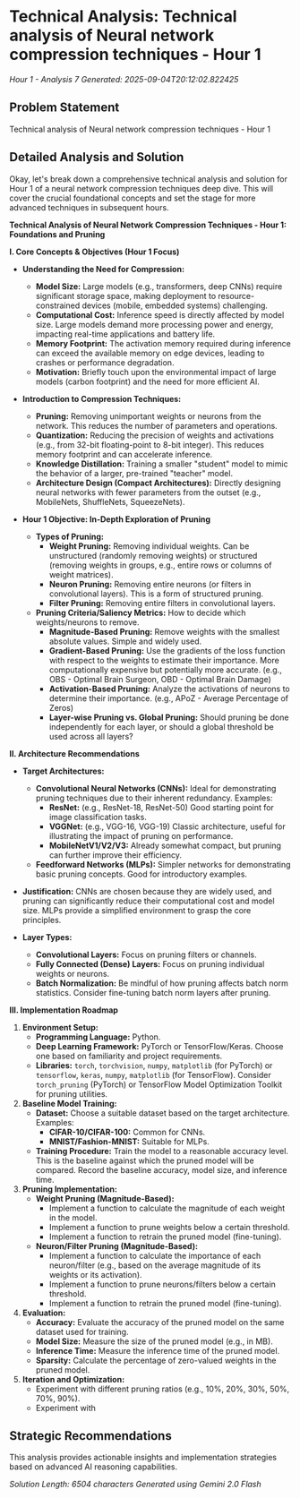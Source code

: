 # Technical Analysis: Technical analysis of Neural network compression techniques - Hour 1
*Hour 1 - Analysis 7*
*Generated: 2025-09-04T20:12:02.822425*

## Problem Statement
Technical analysis of Neural network compression techniques - Hour 1

## Detailed Analysis and Solution
Okay, let's break down a comprehensive technical analysis and solution for Hour 1 of a neural network compression techniques deep dive.  This will cover the crucial foundational concepts and set the stage for more advanced techniques in subsequent hours.

**Technical Analysis of Neural Network Compression Techniques - Hour 1: Foundations and Pruning**

**I. Core Concepts & Objectives (Hour 1 Focus)**

*   **Understanding the Need for Compression:**
    *   **Model Size:** Large models (e.g., transformers, deep CNNs) require significant storage space, making deployment to resource-constrained devices (mobile, embedded systems) challenging.
    *   **Computational Cost:** Inference speed is directly affected by model size.  Large models demand more processing power and energy, impacting real-time applications and battery life.
    *   **Memory Footprint:**  The activation memory required during inference can exceed the available memory on edge devices, leading to crashes or performance degradation.
    *   **Motivation:** Briefly touch upon the environmental impact of large models (carbon footprint) and the need for more efficient AI.

*   **Introduction to Compression Techniques:**
    *   **Pruning:**  Removing unimportant weights or neurons from the network.  This reduces the number of parameters and operations.
    *   **Quantization:** Reducing the precision of weights and activations (e.g., from 32-bit floating-point to 8-bit integer). This reduces memory footprint and can accelerate inference.
    *   **Knowledge Distillation:** Training a smaller "student" model to mimic the behavior of a larger, pre-trained "teacher" model.
    *   **Architecture Design (Compact Architectures):** Directly designing neural networks with fewer parameters from the outset (e.g., MobileNets, ShuffleNets, SqueezeNets).

*   **Hour 1 Objective:  In-Depth Exploration of Pruning**
    *   **Types of Pruning:**
        *   **Weight Pruning:**  Removing individual weights.  Can be unstructured (randomly removing weights) or structured (removing weights in groups, e.g., entire rows or columns of weight matrices).
        *   **Neuron Pruning:** Removing entire neurons (or filters in convolutional layers).  This is a form of structured pruning.
        *   **Filter Pruning:** Removing entire filters in convolutional layers.
    *   **Pruning Criteria/Saliency Metrics:** How to decide which weights/neurons to remove.
        *   **Magnitude-Based Pruning:** Remove weights with the smallest absolute values.  Simple and widely used.
        *   **Gradient-Based Pruning:**  Use the gradients of the loss function with respect to the weights to estimate their importance.  More computationally expensive but potentially more accurate. (e.g., OBS - Optimal Brain Surgeon, OBD - Optimal Brain Damage)
        *   **Activation-Based Pruning:** Analyze the activations of neurons to determine their importance. (e.g., APoZ - Average Percentage of Zeros)
        *   **Layer-wise Pruning vs. Global Pruning:**  Should pruning be done independently for each layer, or should a global threshold be used across all layers?

**II. Architecture Recommendations**

*   **Target Architectures:**
    *   **Convolutional Neural Networks (CNNs):**  Ideal for demonstrating pruning techniques due to their inherent redundancy.  Examples:
        *   **ResNet:**  (e.g., ResNet-18, ResNet-50)  Good starting point for image classification tasks.
        *   **VGGNet:** (e.g., VGG-16, VGG-19)  Classic architecture, useful for illustrating the impact of pruning on performance.
        *   **MobileNetV1/V2/V3:**  Already somewhat compact, but pruning can further improve their efficiency.
    *   **Feedforward Networks (MLPs):**  Simpler networks for demonstrating basic pruning concepts.  Good for introductory examples.

*   **Justification:** CNNs are chosen because they are widely used, and pruning can significantly reduce their computational cost and model size. MLPs provide a simplified environment to grasp the core principles.

*   **Layer Types:**
    *   **Convolutional Layers:**  Focus on pruning filters or channels.
    *   **Fully Connected (Dense) Layers:** Focus on pruning individual weights or neurons.
    *   **Batch Normalization:** Be mindful of how pruning affects batch norm statistics.  Consider fine-tuning batch norm layers after pruning.

**III. Implementation Roadmap**

1.  **Environment Setup:**
    *   **Programming Language:** Python.
    *   **Deep Learning Framework:** PyTorch or TensorFlow/Keras.  Choose one based on familiarity and project requirements.
    *   **Libraries:** `torch`, `torchvision`, `numpy`, `matplotlib` (for PyTorch) or `tensorflow`, `keras`, `numpy`, `matplotlib` (for TensorFlow).  Consider `torch_pruning` (PyTorch) or TensorFlow Model Optimization Toolkit for pruning utilities.
2.  **Baseline Model Training:**
    *   **Dataset:** Choose a suitable dataset based on the target architecture.  Examples:
        *   **CIFAR-10/CIFAR-100:**  Common for CNNs.
        *   **MNIST/Fashion-MNIST:**  Suitable for MLPs.
    *   **Training Procedure:** Train the model to a reasonable accuracy level.  This is the baseline against which the pruned model will be compared.  Record the baseline accuracy, model size, and inference time.
3.  **Pruning Implementation:**
    *   **Weight Pruning (Magnitude-Based):**
        *   Implement a function to calculate the magnitude of each weight in the model.
        *   Implement a function to prune weights below a certain threshold.
        *   Implement a function to retrain the pruned model (fine-tuning).
    *   **Neuron/Filter Pruning (Magnitude-Based):**
        *   Implement a function to calculate the importance of each neuron/filter (e.g., based on the average magnitude of its weights or its activation).
        *   Implement a function to prune neurons/filters below a certain threshold.
        *   Implement a function to retrain the pruned model (fine-tuning).
4.  **Evaluation:**
    *   **Accuracy:** Evaluate the accuracy of the pruned model on the same dataset used for training.
    *   **Model Size:** Measure the size of the pruned model (e.g., in MB).
    *   **Inference Time:** Measure the inference time of the pruned model.
    *   **Sparsity:** Calculate the percentage of zero-valued weights in the pruned model.
5.  **Iteration and Optimization:**
    *   Experiment with different pruning ratios (e.g., 10%, 20%, 30%, 50%, 70%, 90%).
    *   Experiment with

## Strategic Recommendations
This analysis provides actionable insights and implementation strategies
based on advanced AI reasoning capabilities.

*Solution Length: 6504 characters*
*Generated using Gemini 2.0 Flash*
